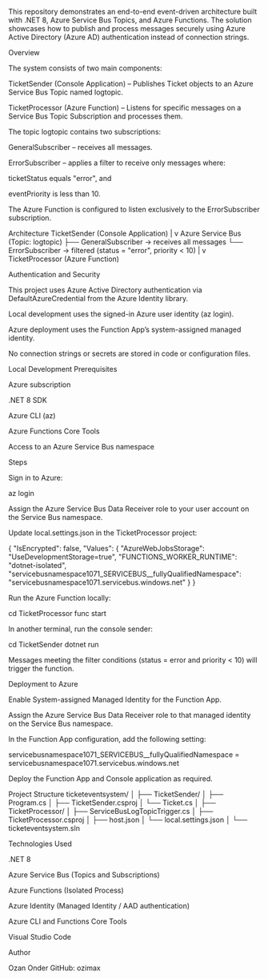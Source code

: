 This repository demonstrates an end-to-end event-driven architecture built with .NET 8, Azure Service Bus Topics, and Azure Functions.
The solution showcases how to publish and process messages securely using Azure Active Directory (Azure AD) authentication instead of connection strings.

Overview

The system consists of two main components:

TicketSender (Console Application) – Publishes Ticket objects to an Azure Service Bus Topic named logtopic.

TicketProcessor (Azure Function) – Listens for specific messages on a Service Bus Topic Subscription and processes them.

The topic logtopic contains two subscriptions:

GeneralSubscriber – receives all messages.

ErrorSubscriber – applies a filter to receive only messages where:

ticketStatus equals "error", and

eventPriority is less than 10.

The Azure Function is configured to listen exclusively to the ErrorSubscriber subscription.

Architecture
TicketSender (Console Application)
       |
       v
Azure Service Bus (Topic: logtopic)
   ├── GeneralSubscriber  → receives all messages
   └── ErrorSubscriber    → filtered (status = "error", priority < 10)
       |
       v
TicketProcessor (Azure Function)

Authentication and Security

This project uses Azure Active Directory authentication via DefaultAzureCredential from the Azure Identity library.

Local development uses the signed-in Azure user identity (az login).

Azure deployment uses the Function App’s system-assigned managed identity.

No connection strings or secrets are stored in code or configuration files.

Local Development
Prerequisites

Azure subscription

.NET 8 SDK

Azure CLI (az)

Azure Functions Core Tools

Access to an Azure Service Bus namespace

Steps

Sign in to Azure:

az login


Assign the Azure Service Bus Data Receiver role to your user account on the Service Bus namespace.

Update local.settings.json in the TicketProcessor project:

{
  "IsEncrypted": false,
  "Values": {
    "AzureWebJobsStorage": "UseDevelopmentStorage=true",
    "FUNCTIONS_WORKER_RUNTIME": "dotnet-isolated",
    "servicebusnamespace1071_SERVICEBUS__fullyQualifiedNamespace": "servicebusnamespace1071.servicebus.windows.net"
  }
}


Run the Azure Function locally:

cd TicketProcessor
func start


In another terminal, run the console sender:

cd TicketSender
dotnet run


Messages meeting the filter conditions (status = error and priority < 10) will trigger the function.

Deployment to Azure

Enable System-assigned Managed Identity for the Function App.

Assign the Azure Service Bus Data Receiver role to that managed identity on the Service Bus namespace.

In the Function App configuration, add the following setting:

servicebusnamespace1071_SERVICEBUS__fullyQualifiedNamespace = servicebusnamespace1071.servicebus.windows.net


Deploy the Function App and Console application as required.

Project Structure
ticketeventsystem/
│
├── TicketSender/
│   ├── Program.cs
│   ├── TicketSender.csproj
│   └── Ticket.cs
│
├── TicketProcessor/
│   ├── ServiceBusLogTopicTrigger.cs
│   ├── TicketProcessor.csproj
│   ├── host.json
│   └── local.settings.json
│
└── ticketeventsystem.sln

Technologies Used

.NET 8

Azure Service Bus (Topics and Subscriptions)

Azure Functions (Isolated Process)

Azure Identity (Managed Identity / AAD authentication)

Azure CLI and Functions Core Tools

Visual Studio Code

Author

Ozan Onder
GitHub: ozimax